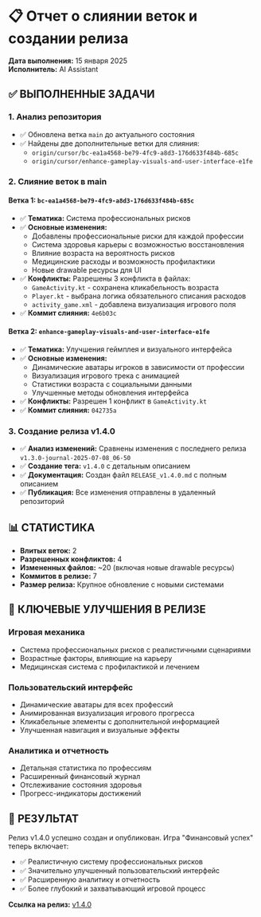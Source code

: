 # 📋 Отчет о слиянии веток и создании релиза

**Дата выполнения:** 15 января 2025  
**Исполнитель:** AI Assistant  

## ✅ ВЫПОЛНЕННЫЕ ЗАДАЧИ

### 1. Анализ репозитория
- ✅ Обновлена ветка `main` до актуального состояния
- ✅ Найдены две дополнительные ветки для слияния:
  - `origin/cursor/bc-ea1a4568-be79-4fc9-a8d3-176d633f484b-685c`
  - `origin/cursor/enhance-gameplay-visuals-and-user-interface-e1fe`

### 2. Слияние веток в main

#### Ветка 1: `bc-ea1a4568-be79-4fc9-a8d3-176d633f484b-685c`
- ✅ **Тематика:** Система профессиональных рисков
- ✅ **Основные изменения:**
  - Добавлены профессиональные риски для каждой профессии
  - Система здоровья карьеры с возможностью восстановления  
  - Влияние возраста на вероятность рисков
  - Медицинские расходы и возможность профилактики
  - Новые drawable ресурсы для UI
- ✅ **Конфликты:** Разрешены 3 конфликта в файлах:
  - `GameActivity.kt` - сохранена кликабельность возраста
  - `Player.kt` - выбрана логика обязательного списания расходов
  - `activity_game.xml` - добавлена визуализация игрового поля
- ✅ **Коммит слияния:** `4e6b03c`

#### Ветка 2: `enhance-gameplay-visuals-and-user-interface-e1fe`
- ✅ **Тематика:** Улучшения геймплея и визуального интерфейса
- ✅ **Основные изменения:**
  - Динамические аватары игроков в зависимости от профессии
  - Визуализация игрового трека с анимацией
  - Статистики возраста с социальными данными
  - Улучшенные методы обновления интерфейса
- ✅ **Конфликты:** Разрешен 1 конфликт в `GameActivity.kt`
- ✅ **Коммит слияния:** `042735a`

### 3. Создание релиза v1.4.0
- ✅ **Анализ изменений:** Сравнены изменения с последнего релиза `v1.3.0-journal-2025-07-08_06-50`
- ✅ **Создание тега:** `v1.4.0` с детальным описанием
- ✅ **Документация:** Создан файл `RELEASE_v1.4.0.md` с полным описанием
- ✅ **Публикация:** Все изменения отправлены в удаленный репозиторий

## 📊 СТАТИСТИКА

- **Влитых веток:** 2
- **Разрешенных конфликтов:** 4
- **Измененных файлов:** ~20 (включая новые drawable ресурсы)
- **Коммитов в релизе:** 7
- **Размер релиза:** Крупное обновление с новыми системами

## 🎯 КЛЮЧЕВЫЕ УЛУЧШЕНИЯ В РЕЛИЗЕ

### Игровая механика
- Система профессиональных рисков с реалистичными сценариями
- Возрастные факторы, влияющие на карьеру
- Медицинская система с профилактикой и лечением

### Пользовательский интерфейс  
- Динамические аватары для всех профессий
- Анимированная визуализация игрового прогресса
- Кликабельные элементы с дополнительной информацией
- Улучшенная навигация и визуальные эффекты

### Аналитика и отчетность
- Детальная статистика по профессиям
- Расширенный финансовый журнал
- Отслеживание состояния здоровья
- Прогресс-индикаторы достижений

## 🚀 РЕЗУЛЬТАТ

Релиз v1.4.0 успешно создан и опубликован. Игра "Финансовый успех" теперь включает:
- ✅ Реалистичную систему профессиональных рисков
- ✅ Значительно улучшенный пользовательский интерфейс
- ✅ Расширенную аналитику и отчетность
- ✅ Более глубокий и захватывающий игровой процесс

**Ссылка на релиз:** [v1.4.0](https://github.com/RobotAvi/MoneyGame/releases/tag/v1.4.0)